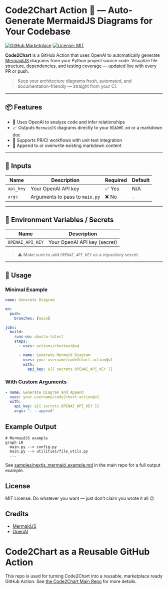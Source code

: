 # Code2Chart Action 🚀 — Auto-Generate MermaidJS Diagrams for Your Codebase

[![GitHub Marketplace](https://img.shields.io/badge/GitHub-Marketplace-blue?logo=github)](https://github.com/marketplace/actions/code2chart)
[![License: MIT](https://img.shields.io/badge/License-MIT-green.svg)](LICENSE)

**Code2Chart** is a GitHub Action that uses OpenAI to automatically generate [MermaidJS](https://mermaid-js.github.io/) diagrams from your Python project source code. Visualize file structure, dependencies, and testing coverage — updated live with every PR or push.

> Keep your architecture diagrams fresh, automated, and documentation-friendly — straight from your CI.

---

## 📦 Features

- 🧠 Uses OpenAI to analyze code and infer relationships
- 📈 Outputs `MermaidJS` diagrams directly to your `README.md` or a markdown doc
- 🧪 Supports PR/CI workflows with unit test integration
- 🔁 Append to or overwrite existing markdown content

---

## 🔧 Inputs

| Name      | Description                    | Required | Default |
| --------- | ------------------------------ | -------- | ------- |
| `api_key` | Your OpenAI API key            | ✅ Yes   | N/A     |
| `args`    | Arguments to pass to `main.py` | ❌ No    | `.`     |

---

## 🔐 Environment Variables / Secrets

| Name             | Description                  |
| ---------------- | ---------------------------- |
| `OPENAI_API_KEY` | Your OpenAI API key (secret) |

> ⚠️ Make sure to add `OPENAI_API_KEY` as a repository secret.

---

## 🚀 Usage

### Minimal Example

```yaml
name: Generate Diagram

on:
  push:
    branches: [main]

jobs:
  build:
    runs-on: ubuntu-latest
    steps:
      - uses: actions/checkout@v4

      - name: Generate Mermaid Diagram
        uses: your-username/code2chart-action@v1
        with:
          api_key: ${{ secrets.OPENAI_API_KEY }}
```

### With Custom Arguments

```yaml
- name: Generate Diagram and Append
  uses: your-username/code2chart-action@v1
  with:
    api_key: ${{ secrets.OPENAI_API_KEY }}
    args: ". --append"
```

## Example Output

```
# MermaidJS example
graph LR
  main.py --> config.py
  main.py --> utilities/file_utils.py
  ...
```

See [samples/nextjs_mermaid_example.md](https://github.com/scmgustafson/code2chart/blob/main/samples/nextjs_mermaid_example.md) in the main repo for a full output example.

## License

MIT License. Do whatever you want — just don’t claim you wrote it all 😉

## Credits

- [MermaidJS](https://mermaid-js.github.io/)
- [OpenAI](https://openai.com/)

# Code2Chart as a Reusable GitHub Action

This repo is used for turning Code2Chart into a reusable, marketplace ready GitHub Action. See [the Code2Chart Main Repo](https://github.com/scmgustafson/code2chart) for more details.
